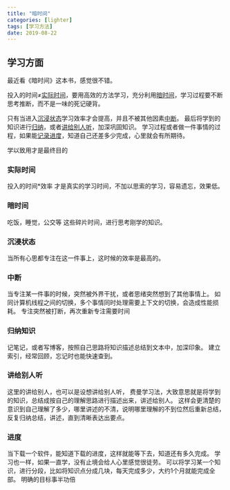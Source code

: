 ```yaml
---
title: "暗时间"
categories: [lighter]
tags: [学习方法]
date: 2019-08-22
---
```


## 学习方面
最近看《暗时间》这本书，感觉很不错。

投入的时间≠[实际时间](#实际时间)，要用高效的方法学习，充分利用[暗时间](#暗时间)，学习过程要不断思考推断，而不是一味的死记硬背。

只有当进入[沉浸状态](#沉浸状态)学习效率才会提高，并且不被其他因素[中断](##中断)。
最后将学到的知识进行[归纳](##归纳知识)，或者[讲给别人听](#讲给别人听)，加深巩固知识。
学习过程或者做一件事情的过程，如果能[记录进度](##进度)，知道自己还差多少完成，心里就会有所期待。

学以致用才是最终目的

### 实际时间
投入的时间*效率 才是真实的学习时间，不加以思索的学习，容易遗忘，效果低。

### 暗时间
吃饭，睡觉，公交等 这些碎片时间，进行思考刚学的知识。

### 沉浸状态
当所有心思都专注在这一件事上，这时候的效率是最高的。

### 中断
当专注某一件事的时候，突然被外界干扰，或者思绪突然想到了其他事情上。
如同计算机线程之间的切换，多个事情同时处理需要上下文的切换，会造成性能损耗。
专注突然被打断，再次重新专注需要时间

### 归纳知识
记笔记，或者写博客，按照自己思路将知识描述总结到文本中，加深印象。
建立索引，经常回顾，忘记时也能快速查到。

### 讲给别人听
这里的讲给别人，也可以是设想讲给别人听，
费曼学习法，大致意思就是将学到的知识，总结成按自己的理解思路进行描述出来，讲述给别人。
这样会更清楚的意识到自己理解了多少，哪里讲述的不清，说明哪里理解的不到位然后重新总结，
反复归纳总结，讲述，直到清晰表达出要点。

### 进度
当下载一个软件，能知道下载的进度，这样就能等下去，知道还有多久完成。
学习也一样，如果一直学，没有止境会给人心里感觉很徒劳。
可以将学习某一个知识，进行分段，比如将知识点分成几块，每天完成多少，大约1个月就能完成全部。
明确的目标事半功倍
